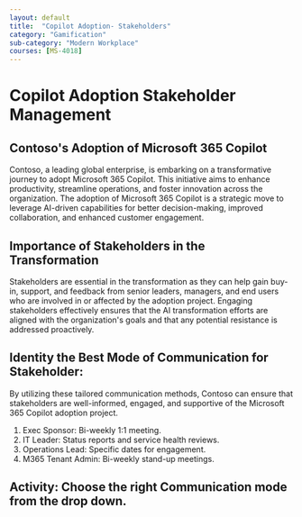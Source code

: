 ```yaml
---
layout: default
title:  "Copilot Adoption- Stakeholders"
category: "Gamification"
sub-category: "Modern Workplace"
courses: [MS-4018]
---
```


# Copilot Adoption Stakeholder Management

## Contoso's Adoption of Microsoft 365 Copilot
Contoso, a leading global enterprise, is embarking on a transformative journey to adopt Microsoft 365 Copilot. This initiative aims to enhance productivity, streamline operations, and foster innovation across the organization. The adoption of Microsoft 365 Copilot is a strategic move to leverage AI-driven capabilities for better decision-making, improved collaboration, and enhanced customer engagement.

## Importance of Stakeholders in the Transformation
Stakeholders are essential in the transformation as they can help gain buy-in, support, and feedback from senior leaders, managers, and end users who are involved in or affected by the adoption project. Engaging stakeholders effectively ensures that the AI transformation efforts are aligned with the organization's goals and that any potential resistance is addressed proactively.

## Identity the Best Mode of Communication for Stakeholder:
By utilizing these tailored communication methods, Contoso can ensure that stakeholders are well-informed, engaged, and supportive of the Microsoft 365 Copilot adoption project.

1.	Exec Sponsor: Bi-weekly 1:1 meeting.
2.	IT Leader: Status reports and service health reviews.
3.	Operations Lead: Specific dates for engagement.
4.	M365 Tenant Admin: Bi-weekly stand-up meetings.

## Activity: Choose the right Communication mode from the drop down.



